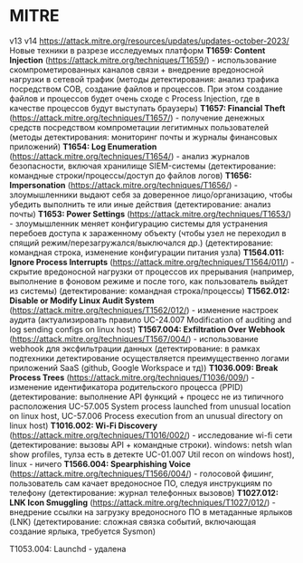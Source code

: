 # MITRE
v13 
v14 https://attack.mitre.org/resources/updates/updates-october-2023/
Новые техники в разрезе исследуемых платформ
**T1659: Content Injection** (https://attack.mitre.org/techniques/T1659/) - использование скомпрометированных каналов связи + внедрение вредоносной нагрузки в сетевой трафик (методы детектирования: анализ трафика посредством СОВ, создание файлов и процессов. При этом создание файлов и процессов будет очень сходе с Process Injection, где в качестве процессов будут выступать браузеры)
**T1657: Financial Theft** (https://attack.mitre.org/techniques/T1657/) - получение денежных средств посредством компрометации легитимных пользователей (методы детектирования: мониторинг почты и журналы финансовых приложений)
**T1654: Log Enumeration** (https://attack.mitre.org/techniques/T1654/) - анализ журналов безопасности, включая хранилище SIEM-системы (детектирование: командные строки/процессы/доступ до файлов логов)
**T1656: Impersonation** (https://attack.mitre.org/techniques/T1656/) - злоумышленники выдают себя за доверенное лицо/организацию, чтобы убедить выполнить те или иные действия (детектирование: анализ почты)
**T1653: Power Settings** (https://attack.mitre.org/techniques/T1653/) - злоумышленник меняет конфигурацию системы для устранения перебоев доступа к зараженному объекту (чтобы узел не переходил в спящий режим/перезагружался/выключался  др.) (детектирование: командная строка, изменение конфигурации питания узла)
**T1564.011: Ignore Process Interrupts** (https://attack.mitre.org/techniques/T1564/011/) - скрытие вредоносной нагрузки от процессов их прерывания (например, выполнение в фоновом режиме и после того, как пользователь выйдет из системы) (детектирование: командная строка/процессы)
**T1562.012: Disable or Modify Linux Audit System** (https://attack.mitre.org/techniques/T1562/012/) - изменение настроек аудита (актуализировать правило UC-24.007 Modification of auditing and log sending configs on linux host)
**T1567.004: Exfiltration Over Webhook** (https://attack.mitre.org/techniques/T1567/004/) - использование webhook для эксфильтрации данных (детектирование: в рамках подтехники детектирование осуществляется преимущественно логами приложений SaaS (github, Google Workspace и тд))
**T1036.009: Break Process Trees** (https://attack.mitre.org/techniques/T1036/009/) - изменение идентификатора родительского процесса (PPID) (детектирование: выполнение API функций + процесс не из типичного расположения UC-57.005 System process launched from unusual location on linux host, UC-57.006 Process execution from an unusual directory on linux host)
**T1016.002: Wi-Fi Discovery** (https://attack.mitre.org/techniques/T1016/002/) - исследование wi-fi сети (детектирование: вызовы API + командные строки). windows: netsh wlan show profiles, тулза есть в детекте UC-01.007 Util recon on windows host), linux - ничего
**T1566.004: Spearphishing Voice** (https://attack.mitre.org/techniques/T1566/004/) - голосовой фишинг, пользователь сам качает вредоносное ПО, следуя инструкциям по телефону (детектирование: журнал телефонных вызовов)
**T1027.012: LNK Icon Smuggling** (https://attack.mitre.org/techniques/T1027/012/) - внедрение ссылки на загрузку вредоносного ПО в метаданные ярлыков (LNK) (детектирование: сложная связка событий, включающая создание ярлыка, требуется Sysmon)

T1053.004: Launchd - удалена
